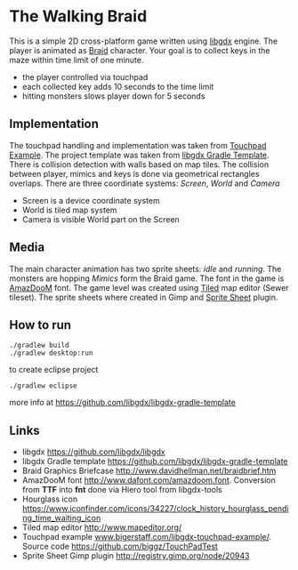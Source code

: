 # The Walking Braid
This is a simple 2D cross-platform game written using [libgdx](https://github.com/libgdx/libgdx) engine.
The player is animated as [Braid](http://braid-game.com/) character. Your goal is to collect keys in the maze within time limit of one minute.
* the player controlled via touchpad
* each collected key adds 10 seconds to the time limit
* hitting monsters slows player down for 5 seconds

## Implementation
The touchpad handling and implementation was taken from [Touchpad Example](http://www.bigerstaff.com/libgdx-touchpad-example/).
The project template was taken from [libgdx Gradle Template](https://github.com/libgdx/libgdx-gradle-template).
There is collision detection with walls based on map tiles. The collision between player, mimics and keys is done via geometrical rectangles overlaps.
There are three coordinate systems: _Screen_, _World_ and _Camera_
* Screen is a device coordinate system
* World is tiled map system
* Camera is visible World part on the Screen

## Media
The main character animation has two sprite sheets: _idle_ and _running_.
The monsters are hopping _Mimics_ form the Braid game. The font in the game is [AmazDooM](http://www.dafont.com/amazdoom.font) font.
The game level was created using [Tiled](http://www.mapeditor.org/) map editor (Sewer tileset).
The sprite sheets where created in Gimp and [Sprite Sheet](http://registry.gimp.org/node/20943) plugin.

## How to run
```
./gradlew build
./gradlew desktop:run
```
to create eclipse project
```
./gradlew eclipse
```
more info at https://github.com/libgdx/libgdx-gradle-template

## Links
* libgdx https://github.com/libgdx/libgdx
* libgdx Gradle template https://github.com/libgdx/libgdx-gradle-template
* Braid Graphics Briefcase http://www.davidhellman.net/braidbrief.htm
* AmazDooM font http://www.dafont.com/amazdoom.font. Conversion from **TTF** into **fnt** done via Hiero tool from libgdx-tools
* Hourglass icon https://www.iconfinder.com/icons/34227/clock_history_hourglass_pending_time_waiting_icon
* Tiled map editor http://www.mapeditor.org/
* Touchpad example www.bigerstaff.com/libgdx-touchpad-example/. Source code https://github.com/biggz/TouchPadTest
* Sprite Sheet Gimp plugin http://registry.gimp.org/node/20943
